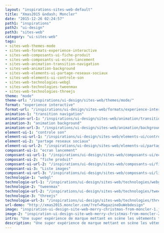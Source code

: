 ```yaml
---
layout: "inspirations-sites-web-default"
title: "Xmas2015 &ndash; Moncler"
date: "2015-12-26 02:24:57"
path1: "inspirations"
path2: "ui-design"
path3: "sites-web"
category: "ui-sites-web"
tags:
- sites-web-themes-mode
- sites-web-formats-experience-interactive
- sites-web-composants-ui-fiche-produit
- sites-web-composants-ui-ecran-lancement
- sites-web-animation-transition-navigation
- sites-web-animation-background
- sites-web-elements-ui-partage-reseaux-sociaux
- sites-web-elements-ui-controle-son
- sites-web-technologies-webgl
- sites-web-technologies-tweenmax
- sites-web-technologies-threejs
theme: "mode"
theme-url: "/inspirations/ui-design/sites-web/themes/mode/"
format: "experience interactive"
format-url: "/inspirations/ui-design/sites-web/formats/experience-interactive/"
animation-1: "transition navigation"
animation-url-1: "/inspirations/ui-design/sites-web/animation/transition-navigation/"
animation-3: "animation background"
animation-url-3: "/inspirations/ui-design/sites-web/animation/background/"
element-ui-1: "controle son"
element-ui-url-1: "/inspirations/ui-design/sites-web/elements-ui/controle-son/"
element-ui-2: "partage reseaux sociaux"
element-ui-url-2: "/inspirations/ui-design/sites-web/elements-ui/partage-reseaux-sociaux/"
composant-ui-1: "ecran lancement"
composant-ui-url-1: "/inspirations/ui-design/sites-web/composants-ui/ecran-lancement/"
composant-ui-2: "fiche produit"
composant-ui-url-2: "/inspirations/ui-design/sites-web/composants-ui/fiche-produit/"
composant-ui-3: "Liste images"
composant-ui-url-3: "/inspirations/ui-design/sites-web/composants-ui/liste-images/"
technologie-1: "webgl"
technologie-url-1: "/inspirations/ui-design/sites-web/technologies/webgl/"
technologie-2: "tweenmax"
technologie-url-2: "/inspirations/ui-design/sites-web/technologies/tweenmax/"
technologie-3: "threejs"
technologie-url-3: "/inspirations/ui-design/sites-web/technologies/threejs/"
url-demo: "http://xmas2015.moncler.com/?ref=MagazineDuWebdesign"
image: "inspiration-ui-design-site-web-merry-christmas-from-moncler-1.jpg"
image-2: "inspiration-ui-design-site-web-merry-christmas-from-moncler-2.jpg"
intro: "Une super expérience de marque mettant en scène les vêtements techniques et l'univers de la montagne via un système de messagerie. Le chargement est un peu lourd mais l'attente en vaut la peine."
description: "Une super expérience de marque mettant en scène les vêtements techniques et l'univers de la montagne via un système de messagerie."
---
```

